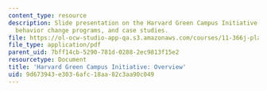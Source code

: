 ```yaml
---
content_type: resource
description: Slide presentation on the Harvard Green Campus Initiative, large scale
  behavior change programs, and case studies.
file: https://ol-ocw-studio-app-qa.s3.amazonaws.com/courses/11-366j-planning-for-sustainable-development-spring-2006/9d673943e3036afc18aa82c3aa90c049_jaclyn.pdf
file_type: application/pdf
parent_uid: 7bff14cb-5290-781d-0288-2ec9813f15e2
resourcetype: Document
title: 'Harvard Green Campus Initiative: Overview'
uid: 9d673943-e303-6afc-18aa-82c3aa90c049
---
```

